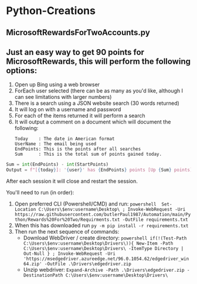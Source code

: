 # Python-Creations

## MicrosoftRewardsForTwoAccounts.py
Just an easy way to get 90 points for MicrosoftRewards, this will perform the following options:
---
1. Open up Bing using a web browser 
2. ForEach user selected (there can be as many as you'd like, although I can see limitations with larger numbers)
3. There is a search using a JSON website search (30 words returned)
5. It will log on with a username and password
4. For each of the items returned it will perform a search 
6. It will output a comment on a document which will document the following:
	```	
	Today	 : The date in American format
	UserName : The email being used
	EndPoints: This is the points after all searches
	Sum      : This is the total sum of points gained today.
	```
```python
Sum = int(EndPoints) - int(StartPoints)
Output = f"[{today}]: '{user}' has {EndPoints} points [Up {Sum} points]"
```

After each session it will close and restart the session.

You'll need to run (in order): 
1. Open preferred CLI (Powershell/CMD) and run: ```powershell 
Set-Location C:\Users\$env:username\Desktop\ ; Invoke-WebRequest -Uri https://raw.githubusercontent.com/butlerPaul1987/Automation/main/Python/Rewards%20For%20Two/Requirments.txt -OutFile requirements.txt```
3. When this has downloaded run ```py -m pip install -r requirements.txt``` 
4. Then run the next sequence of commands:
	- Download WebDriver / create directory: ```powershell
if(!(Test-Path C:\Users\$env:username\Desktop\Drivers\)){ New-Item -Path C:\Users\$env:username\Desktop\Drivers\ -ItemType Directory | Out-Null } ; Invoke-WebRequest -Uri 'https://msedgedriver.azureedge.net/96.0.1054.62/edgedriver_win64.zip' -OutFile .\Drivers\edgedriver.zip```
	- Unzip webdriver: ```Expand-Archive -Path .\Drivers\edgedriver.zip -DestinationPath C:\Users\$env:username\Desktop\Drivers\```




